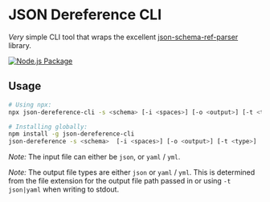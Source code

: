 # JSON Dereference CLI

*Very* simple CLI tool that wraps the
excellent [json-schema-ref-parser](https://github.com/BigstickCarpet/json-schema-ref-parser) library.

[![Node.js Package](https://github.com/sedflix/json-dereference-cli-v2/actions/workflows/npm-publish.yml/badge.svg)](https://github.com/sedflix/json-dereference-cli-v2/actions/workflows/npm-publish.yml)

## Usage

```bash
# Using npx:
npx json-dereference-cli -s <schema> [-i <spaces>] [-o <output>] [-t <type>]

# Installing globally:
npm install -g json-dereference-cli
json-dereference -s <schema>  [-i <spaces>] [-o <output>] [-t <type>]
```

*Note:* The input file can either be `json`, or `yaml` / `yml`.

*Note:* The output file types are either `json` or `yaml` / `yml`. This is determined from the file extension for the
output file path passed in or using `-t json|yaml` when writing to stdout.
